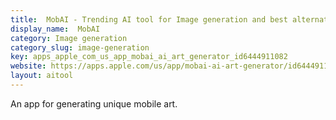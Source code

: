 ```yaml
---
title:  MobAI - Trending AI tool for Image generation and best alternatives
display_name:  MobAI
category: Image generation
category_slug: image-generation
key: apps_apple_com_us_app_mobai_ai_art_generator_id6444911082
website: https://apps.apple.com/us/app/mobai-ai-art-generator/id6444911082
layout: aitool
---
```


An app for generating unique mobile art.
